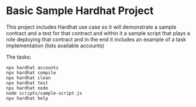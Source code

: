 # Basic Sample Hardhat Project

This project includes Hardhat use case so it will demonstrate a sample contract and a test for that contract
and within it a sample script that plays a role deploying that contract
and in the end it includes an example of a task implementation (lists available accounts)

The tasks:

```shell
npx hardhat accounts
npx hardhat compile
npx hardhat clean
npx hardhat test
npx hardhat node
node scripts/sample-script.js
npx hardhat help
```
